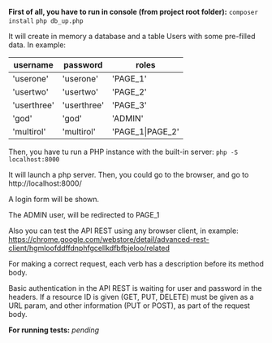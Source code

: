 **First of all, you have to run in console (from project root folder):**
`composer install`
`php db_up.php`

It will create in memory a database and a table Users with some pre-filled data. In example:

|username    |   password    |   roles|
|----------- |-----------|----------|
|'userone'   |   'userone'   |   'PAGE_1'|
|'usertwo'   |   'usertwo'   |   'PAGE_2'|
|'userthree' |   'userthree' |   'PAGE_3'|
|'god'       |   'god'       |   'ADMIN'|
|'multirol'  |   'multirol'  |   'PAGE_1\|PAGE_2'|


Then, you have tu run a PHP instance with the built-in server:
`php -S localhost:8000`

It will launch a php server. Then, you could go to the browser, and go to http://localhost:8000/

A login form will be shown.

The ADMIN user, will be redirected to PAGE_1

Also you can test the API REST using any browser client, in example: 
https://chrome.google.com/webstore/detail/advanced-rest-client/hgmloofddffdnphfgcellkdfbfbjeloo/related

For making a correct request, each verb has a description before its method body.

Basic authentication in the API REST is waiting for user and password in the headers.
If a resource ID is given (GET, PUT, DELETE) must be given as a URL param, 
and other information (PUT or POST), as part of the request body.

**For running tests:**
*pending*
